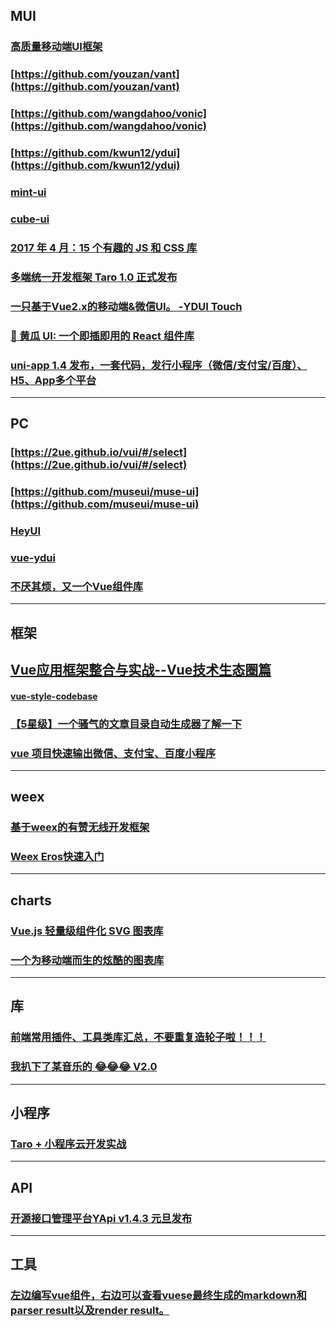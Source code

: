 ## MUI
### [高质量移动端UI框架](https://github.com/uileader/touchui)
### [https://github.com/youzan/vant](https://github.com/youzan/vant)
### [https://github.com/wangdahoo/vonic](https://github.com/wangdahoo/vonic)
### [https://github.com/kwun12/ydui](https://github.com/kwun12/ydui)
### [mint-ui](https://github.com/ElemeFE/mint-ui/)
### [cube-ui](https://github.com/didi/cube-ui)
### [2017 年 4 月：15 个有趣的 JS 和 CSS 库](https://zhuanlan.zhihu.com/p/26317328)
### [多端统一开发框架 Taro 1.0 正式发布](https://juejin.im/post/5ba2222be51d450e8a65fd4a)
### [一只基于Vue2.x的移动端&微信UI。 -YDUI Touch](http://vue.ydui.org/)
### [🥒 黄瓜 UI: 一个即插即用的 React 组件库](https://juejin.im/post/5c233564e51d455d382ebeaa#comment)
### [uni-app 1.4 发布，一套代码，发行小程序（微信/支付宝/百度）、H5、App多个平台](https://juejin.im/post/5c2dc4aef265da612c5e02d7)
---
## PC
### [https://2ue.github.io/vui/#/select](https://2ue.github.io/vui/#/select)
### [https://github.com/museui/muse-ui](https://github.com/museui/muse-ui)
### [HeyUI](https://github.com/heyui/heyui)
### [vue-ydui](https://github.com/libin1991/vue-ydui)
### [不厌其烦，又一个Vue组件库](https://juejin.im/post/5c2cc6616fb9a049b07d765a)
---

## 框架
## [Vue应用框架整合与实战--Vue技术生态圈篇](https://www.jianshu.com/p/22a99426b524)
#### [vue-style-codebase](https://github.com/libin1991/vue-style-codebase)
### [【5星级】一个骚气的文章目录自动生成器了解一下](https://github.com/libin1991/progress-catalog)
### [vue 项目快速输出微信、支付宝、百度小程序](https://juejin.im/post/5be9748d6fb9a049dd7fcf32)
---
## weex
### [基于weex的有赞无线开发框架](https://juejin.im/post/5bd7feb85188257100456a85)
### [Weex Eros快速入门](https://juejin.im/post/5c01f249e51d4566754074c2)
---
## charts
### [Vue.js 轻量级组件化 SVG 图表库](https://github.com/libin1991/laue)
### [一个为移动端而生的炫酷的图表库](https://github.com/antvis/f2)

---
## 库
### [前端常用插件、工具类库汇总，不要重复造轮子啦！！！](https://juejin.im/post/5ba7d5dd5188255c6140cc9d)
### [我扒下了某音乐的 😂😂😂 V2.0](https://juejin.im/post/5c372e31518825253208edf2)
---
## 小程序
### [Taro + 小程序云开发实战](https://juejin.im/post/5bd7f93f6fb9a05cff326537)
---

## API
### [开源接口管理平台YApi v1.4.3 元旦发布](https://juejin.im/post/5c2981d6f265da613e2255b8)
---
## 工具
### [左边编写vue组件，右边可以查看vuese最终生成的markdown和parser result以及render result。](https://vuese.github.io/vuese-explorer/)

